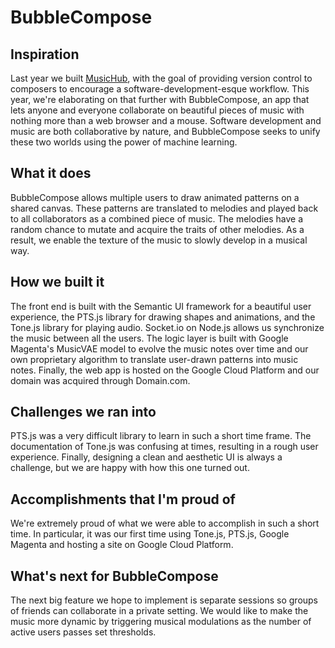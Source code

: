 # BubbleCompose

## Inspiration

Last year we built [MusicHub](https://devpost.com/software/musichub-3rajf4), with the goal of providing version control to composers to encourage a software-development-esque workflow. This year, we're elaborating on that further with BubbleCompose, an app that lets anyone and everyone collaborate on beautiful pieces of music with nothing more than a web browser and a mouse. Software development and music are both collaborative by nature, and BubbleCompose seeks to unify these two worlds using the power of machine learning.

## What it does

BubbleCompose allows multiple users to draw animated patterns on a shared canvas. These patterns are translated to melodies and played back to all collaborators as a combined piece of music. The melodies have a random chance to mutate and acquire the traits of other melodies. As a result, we enable the texture of the music to slowly develop in a musical way.

## How we built it

The front end is built with the Semantic UI framework for a beautiful user experience, the PTS.js library for drawing shapes and animations, and the Tone.js library for playing audio. Socket.io on Node.js allows us synchronize the music between all the users. The logic layer is built with Google Magenta's MusicVAE model to evolve the music notes over time and our own proprietary algorithm to translate user-drawn patterns into music notes. Finally, the web app is hosted on the Google Cloud Platform and our domain was acquired through Domain.com.

## Challenges we ran into

PTS.js was a very difficult library to learn in such a short time frame. The documentation of Tone.js was confusing at times, resulting in a rough user experience. Finally, designing a clean and aesthetic UI is always a challenge, but we are happy with how this one turned out.

## Accomplishments that I'm proud of

We're extremely proud of what we were able to accomplish in such a short time. In particular, it was our first time using Tone.js, PTS.js, Google Magenta and hosting a site on Google Cloud Platform.

## What's next for BubbleCompose

The next big feature we hope to implement is separate sessions so groups of friends can collaborate in a private setting. We would like to make the music more dynamic by triggering musical modulations as the number of active users passes set thresholds.

